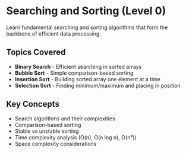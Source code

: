 # Searching and Sorting (Level 0)

Learn fundamental searching and sorting algorithms that form the backbone of efficient data processing.

## Topics Covered

- **Binary Search** - Efficient searching in sorted arrays
- **Bubble Sort** - Simple comparison-based sorting
- **Insertion Sort** - Building sorted array one element at a time
- **Selection Sort** - Finding minimum/maximum and placing in position

## Key Concepts

- Search algorithms and their complexities
- Comparison-based sorting
- Stable vs unstable sorting
- Time complexity analysis (O(n), O(n log n), O(n²))
- Space complexity considerations 